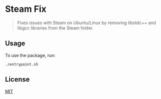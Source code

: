 # Steam Fix

> Fixes issues with Steam on Ubuntu/Linux by removing libstdc++ and libgcc
> libraries from the Steam folder.

## Usage

To use the package, run:

```shellscript
./entrypoint.sh
```

## License

[MIT](LICENSE)
